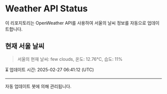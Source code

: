 
# Weather API Status

이 리포지토리는 OpenWeather API를 사용하여 서울의 날씨 정보를 자동으로 업데이트합니다.

## 현재 서울 날씨
> 서울의 현재 날씨: few clouds, 온도: 12.76°C, 습도: 11%

⏳ 업데이트 시간: 2025-02-27 06:41:12 (UTC)

---
자동 업데이트 봇에 의해 관리됩니다.
